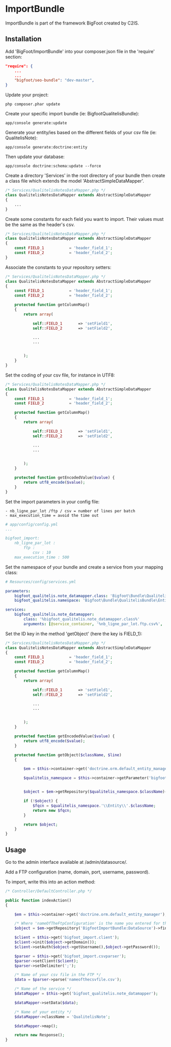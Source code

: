 ImportBundle
=============

ImportBundle is part of the framework BigFoot created by C2IS.


Installation
------------

Add 'BigFoot/ImportBundle' into your composer.json file in the 'require' section:

``` json
"require": {
    ...
    ...
    "bigfoot/seo-bundle": "dev-master",
}
```

Update your project:

``` shell
php composer.phar update
```

Create your specific import bundle (ie: BigfootQualitelisBundle):

``` shell
app/console generate:update
```

Generate your entity/ies based on the different fields of your csv file (ie: QualitelisNote):

``` shell
app/console generate:doctrine:entity
```

Then update your database:

``` shell
app/console doctrine:schema:update --force
```

Create a directory 'Services' in the root directory of your bundle then create a class file which extends the model 'AbstractSimpleDataMapper'.

``` php
/* Services/QualitelisNotesDataMapper.php */
class QualitelisNotesDataMapper extends AbstractSimpleDataMapper
{
    ...
}
```

Create some constants for each field you want to import. Their values must be the same as the header's csv.

``` php
/* Services/QualitelisNotesDataMapper.php */
class QualitelisNotesDataMapper extends AbstractSimpleDataMapper
{
    const FIELD_1           = 'header_field_1';
    const FIELD_2           = 'header_field_2';
}
```

Associate the constants to your repository setters:

``` php
/* Services/QualitelisNotesDataMapper.php */
class QualitelisNotesDataMapper extends AbstractSimpleDataMapper
{
    const FIELD_1           = 'header_field_1';
    const FIELD_2           = 'header_field_2';

    protected function getColumnMap()
    {
        return array(

            self::FIELD_1       => 'setField1',
            self::FIELD_2       => 'setField2',

            ...
            ...


        );
    }
}
```

Set the coding of your csv file, for instance in UTF8:

``` php
/* Services/QualitelisNotesDataMapper.php */
class QualitelisNotesDataMapper extends AbstractSimpleDataMapper
{
    const FIELD_1           = 'header_field_1';
    const FIELD_2           = 'header_field_2';

    protected function getColumnMap()
    {
        return array(

            self::FIELD_1       => 'setField1',
            self::FIELD_2       => 'setField2',

            ...
            ...


        );
    }

    protected function getEncodedValue($value) {
        return utf8_encode($value);
    }
}
```

Set the import parameters in your config file:

    - nb_ligne_par_lot /ftp / csv = number of lines per batch
    - max_execution_time = avoid the time out


``` yml
# app/config/config.yml
...

bigfoot_import:
    nb_ligne_par_lot :
        ftp :
            csv : 10
    max_execution_time : 500
```

Set the namespace of your bundle and create a service from your mapping class:

``` yml
# Resources/config/services.yml

parameters:
    bigfoot_qualitelis.note_datamapper.class: 'Bigfoot\Bundle\QualitelisBundle\Services\QualitelisNotesDataMapper'
    bigfoot_qualitelis.namespace: 'Bigfoot\Bundle\QualitelisBundle\Entity\'

services:
    bigfoot_qualitelis.note_datamapper:
        class: '%bigfoot_qualitelis.note_datamapper.class%'
        arguments: [@service_container, '%nb_ligne_par_lot.ftp.csv%', '%bigfoot_qualitelis.namespace%']
```

Set the ID key in the method 'getObject' (here the key is FIELD_1):

``` php
/* Services/QualitelisNotesDataMapper.php */
class QualitelisNotesDataMapper extends AbstractSimpleDataMapper
{
    const FIELD_1           = 'header_field_1';
    const FIELD_2           = 'header_field_2';

    protected function getColumnMap()
    {
        return array(

            self::FIELD_1       => 'setField1',
            self::FIELD_2       => 'setField2',

            ...
            ...


        );
    }

    protected function getEncodedValue($value) {
        return utf8_encode($value);
    }

    protected function getObject($className, $line)
    {

        $em = $this->container->get('doctrine.orm.default_entity_manager');

        $qualitelis_namespace = $this->container->getParameter('bigfoot_qualitelis.namespace');


        $object = $em->getRepository($qualitelis_namespace.$className)->findOneBy(array(self::FIELD_1 => $line[$this->data->getIndexOfHead(self::FIELD_1)]));

        if (!$object) {
            $fqcn = $qualitelis_namespace.'\\Entity\\'.$className;
            return new $fqcn;
        }

        return $object;
    }
}
```


Usage
-----

Go to the admin interface available at /admin/datasource/.

Add a FTP configuration (name, domain, port, username, password).

To import, write this into an action method:

``` php
/* Controller/DefaultController.php */

public function indexAction()
{

    $em = $this->container->get('doctrine.orm.default_entity_manager');

    /* Where 'nameOfTheFtpConfiguration' is the name you entered for the FTP configuration  */
    $object = $em->getRepository('BigfootImportBundle:DataSource')->findOneBy(array('name' => 'nameOfTheFtpConfiguration'));

    $client = $this->get('bigfoot_import.client');
    $client->init($object->getDomain());
    $client->setAuth($object->getUsername(),$object->getPassword());

    $parser = $this->get('bigfoot_import.csvparser');
    $parser->setClient($client);
    $parser->setDelimiter(';');

    /* Name of your csv file in the FTP */
    $data = $parser->parse('nameofthecsvfile.csv');

    /* Name of the service */
    $dataMapper = $this->get('bigfoot_qualitelis.note_datamapper');

    $dataMapper->setData($data);

    /* Name of your entity */
    $dataMapper->className = 'QualitelisNote';

    $dataMapper->map();

    return new Response();
}

```